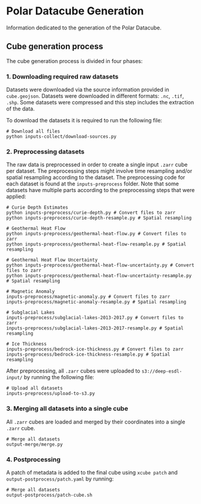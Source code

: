 # Polar Datacube Generation

Information dedicated to the generation of the Polar Datacube.

## Cube generation process

The cube generation process is divided in four phases:

### 1. Downloading required raw datasets

Datasets were downloaded via the source information provided in `cube.geojson`. Datasets were downloaded in different formats: `.nc`, `.tif`, `.shp`. Some datasets were compressed and this step includes the extraction of the data.

To download the datasets it is required to run the following file:

```
# Download all files
python inputs-collect/download-sources.py
```

### 2. Preprocessing datasets

The raw data is preprocessed in order to create a single input `.zarr` cube per dataset. The preprocessing steps might involve time resampling and/or spatial resampling according to the dataset. The preprocessing code for each dataset is found at the `inputs-preprocess` folder. Note that some datasets have multiple parts according to the preprocessing steps that were applied:

```
# Curie Depth Estimates
python inputs-preprocess/curie-depth.py # Convert files to zarr
python inputs-preprocess/curie-depth-resample.py # Spatial resampling

# Geothermal Heat Flow
python inputs-preprocess/geothermal-heat-flow.py # Convert files to zarr
python inputs-preprocess/geothermal-heat-flow-resample.py # Spatial resampling

# Geothermal Heat Flow Uncertainty
python inputs-preprocess/geothermal-heat-flow-uncertainty.py # Convert files to zarr
python inputs-preprocess/geothermal-heat-flow-uncertainty-resample.py # Spatial resampling

# Magnetic Anomaly
inputs-preprocess/magnetic-anomaly.py # Convert files to zarr
inputs-preprocess/magnetic-anomaly-resample.py # Spatial resampling

# Subglacial Lakes
inputs-preprocess/subglacial-lakes-2013-2017.py # Convert files to zarr
inputs-preprocess/subglacial-lakes-2013-2017-resample.py # Spatial resampling

# Ice Thickness
inputs-preprocess/bedrock-ice-thickness.py # Convert files to zarr
inputs-preprocess/bedrock-ice-thickness-resample.py # Spatial resampling
```

After preprocessing, all `.zarr` cubes were uploaded to `s3://deep-esdl-input/` by running the following file:

```
# Upload all datasets
inputs-preprocess/upload-to-s3.py
```

### 3. Merging all datasets into a single cube

All `.zarr` cubes are loaded and merged by their coordinates into a single `.zarr` cube.

```
# Merge all datasets
output-merge/merge.py
```

### 4. Postprocessing

A patch of metadata is added to the final cube using `xcube patch` and `output-postprocess/patch.yaml` by running:

```
# Merge all datasets
output-postprocess/patch-cube.sh
```